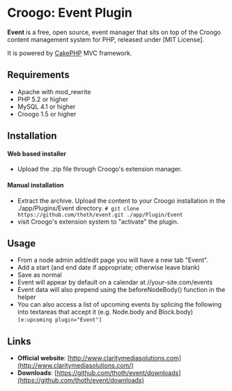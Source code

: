# Croogo: Event Plugin

**Event** is a free, open source, event manager that sits on top of the Croogo content management system for PHP, released under [MIT License].

It is powered by [CakePHP](http://cakephp.org) MVC framework.

## Requirements
  * Apache with mod_rewrite
  * PHP 5.2 or higher
  * MySQL 4.1 or higher
  * Croogo 1.5 or higher

## Installation

#### Web based installer

  * Upload the .zip file through Croogo's extension manager.

#### Manual installation

  * Extract the archive. Upload the content to your Croogo installation in the ./app/Plugins/Event directory.
  `# git clone https://github.com/thoth/event.git ./app/Plugin/Event`
  * visit Croogo's extension system to "activate" the plugin.

## Usage

  * From a node admin add/edit page you will have a new tab "Event".
  * Add a start (and end date if appropriate; otherwise leave blank)
  * Save as normal
  * Event will appear by default on a calendar at //your-site.com/events
  * Event data will also prepend using the beforeNodeBody() function in the helper
  * You can also access a list of upcoming events by splicing the following into textareas that accept it (e.g. Node.body and Block.body)
  `[e:upcoming plugin="Event"]`

## Links

  * **Official website**: [http://www.claritymediasolutions.com](http://www.claritymediasolutions.com/)
  * **Downloads**: [https://github.com/thoth/event/downloads](https://github.com/thoth/event/downloads)
  
